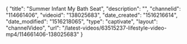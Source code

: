 {
    "title": "Summer Infant My Bath Seat",
    "description": "",
    "channelid": "114661406",
    "videoid": "138025683",
    "date_created": "1516216614",
    "date_modified": "1516218065",
    "type": "captivate",
    "layout": "channelVideo",
    "url": "\/latest-videos\/63515237-lifestyle-video-mp4\/114661406-138025683"
}